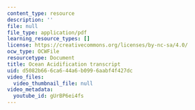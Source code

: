 ```yaml
---
content_type: resource
description: ''
file: null
file_type: application/pdf
learning_resource_types: []
license: https://creativecommons.org/licenses/by-nc-sa/4.0/
ocw_type: OCWFile
resourcetype: Document
title: Ocean Acidification transcript
uid: d5082b66-6ca6-44a6-b099-6aabf4f427dc
video_files:
  video_thumbnail_file: null
video_metadata:
  youtube_id: gUrBP6ei4fs
---
```

